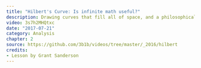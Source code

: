 ```yaml
---
title: "Hilbert's Curve: Is infinite math useful?"
description: Drawing curves that fill all of space, and a philosophical take on why mathematics about infinite objects can still be useful in finite contexts.
video: 3s7h2MHQtxc
date: "2017-07-21"
category: Analysis
chapter: 2
source: https://github.com/3b1b/videos/tree/master/_2016/hilbert
credits:
- Lesson by Grant Sanderson
---
```

